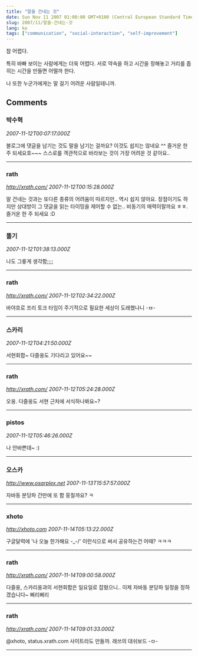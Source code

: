 ```yaml
---
title: "말을 건네는 것"
date: Sun Nov 11 2007 01:00:00 GMT+0100 (Central European Standard Time)
slug: 2007/11/말을-건네는-것
lang: ko
tags: ["communication", "social-interaction", "self-improvement"]
---
```


참 어렵다. 

특히 바빠 보이는 사람에게는 더욱 어렵다.
서로 약속을 하고 시간을 정해놓고 거리를 좁히는 시간을 만들면 어떨까 한다.

나 또한 누군가에게는 말 걸기 어려운 사람일테니까.

## Comments

### 박수혁
*2007-11-12T00:07:17.000Z*

블로그에 댓글을 남기는 것도 말을 남기는 걸까요? 이것도 쉽지는 않네요 ^^
즐거운 한 주 되세요호~~~
스스로를 객관적으로 바라보는 것이 가장 어려운 것 같아요..

---

### rath
*http://xrath.com/*
*2007-11-12T00:15:28.000Z*

말 건네는 것과는 또다른 종류의 어려움이 따르지만.. 역시 쉽지 않아요.
장점이기도 하지만 상대방이 그 댓글을 읽는 타이밍을 제어할 수 없는.. 비동기의 매력이랄까요 ㅎㅎ. 즐거운 한 주 되세요 :D

---

### 똘기
*2007-11-12T01:38:13.000Z*

나도 그릏게 생각함;;;;

---

### rath
*http://xrath.com/*
*2007-11-12T02:34:22.000Z*

바야흐로 프리 토크 타임이 주기적으로 필요한 세상이 도래했나니 -ㅂ-

---

### 스카리
*2007-11-12T04:21:50.000Z*

서현회합~ 다즐옹도 기다리고 있어요~~

---

### rath
*http://xrath.com/*
*2007-11-12T05:24:28.000Z*

오옹. 다즐옹도 서현 근처에 서식하나봐요~?

---

### pistos
*2007-11-12T05:46:26.000Z*

나 안바쁜데~ :)

---

### 오스카
*http://www.osarplex.net*
*2007-11-13T15:57:57.000Z*

자바동 분당파 간만에 또 함 뭉칠까요? ㅋ

---

### xhoto
*http://xhoto.com*
*2007-11-14T05:13:22.000Z*

구글달력에 '나 오늘 한가해요 -_-/'
이런식으로 써서 공유하는건 어때? ㅋㅋㅋ

---

### rath
*http://xrath.com/*
*2007-11-14T09:00:58.000Z*

다즐옹, 스카리옹과의 서현회합은 일요일로 잡혔으니..
이제 자바동 분당파 일정을 정하겠습니다~ 삐리삐리

---

### rath
*http://xrath.com/*
*2007-11-14T09:01:33.000Z*

@xhoto, status.xrath.com 사이트라도 만들까. 래쓰의 대쉬보드 -ㅁ-

---
